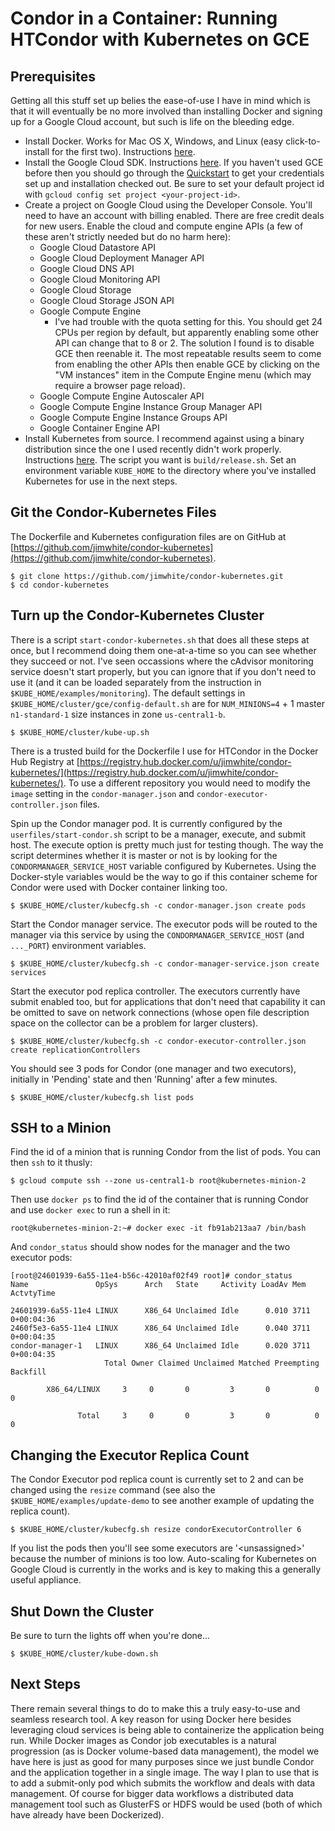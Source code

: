# Condor in a Container: Running HTCondor with Kubernetes on GCE

## Prerequisites
Getting all this stuff set up belies the ease-of-use I have in mind which is that it will eventually be no more involved than installing Docker and signing up for a Google Cloud account, but such is life on the bleeding edge.

- Install Docker.  Works for Mac OS X, Windows, and Linux (easy click-to-install for the first two).  Instructions [here](https://docs.docker.com/installation/).
- Install the Google Cloud SDK.  Instructions [here](https://cloud.google.com/sdk/). If you haven't used GCE before then you should go through the [Quickstart](https://cloud.google.com/compute/docs/quickstart) to get your credentials set up and installation checked out.  Be sure to set your default project id  with `gcloud config set project <your-project-id>`.
 - Create a project on Google Cloud using the Developer Console.  You'll need to have an account with billing enabled.  There are free credit deals for new users.  Enable the cloud and compute engine APIs (a few of these aren't strictly needed but do no harm here):
   - Google Cloud Datastore API		
   - Google Cloud Deployment Manager API		
   - Google Cloud DNS API 		
   - Google Cloud Monitoring API		
   - Google Cloud Storage
   - Google Cloud Storage JSON API
   - Google Compute Engine
     - I've had trouble with the quota setting for this.  You should get 24 CPUs per region by default, but apparently enabling some other API can change that to 8 or 2.  The solution I found is to disable GCE then reenable it.  The most repeatable results seem to come from enabling the other APIs then enable GCE by clicking on the "VM instances" item in the Compute Engine menu (which may require a browser page reload).
   - Google Compute Engine Autoscaler API
   - Google Compute Engine Instance Group Manager API
   - Google Compute Engine Instance Groups API
   - Google Container Engine API
- Install Kubernetes from source.  I recommend against using a binary distribution since the one I used recently didn't work properly.  Instructions [here](https://github.com/GoogleCloudPlatform/kubernetes/tree/master/build).  The script you want is `build/release.sh`.  Set an environment variable `KUBE_HOME` to the directory where you've installed Kubernetes for use in the next steps.

## Git the Condor-Kubernetes Files
The Dockerfile and Kubernetes configuration files are on GitHub at [https://github.com/jimwhite/condor-kubernetes](https://github.com/jimwhite/condor-kubernetes).  
```
$ git clone https://github.com/jimwhite/condor-kubernetes.git
$ cd condor-kubernetes
```
## Turn up the Condor-Kubernetes Cluster
There is a script `start-condor-kubernetes.sh` that does all these steps at once, but I recommend doing them one-at-a-time so you can see whether they succeed or not.  I've seen occassions where the cAdvisor monitoring service doesn't start properly, but you can ignore that if you don't need to use it (and it can be loaded separately from the instruction in `$KUBE_HOME/examples/monitoring`).  The default settings in `$KUBE_HOME/cluster/gce/config-default.sh` are for `NUM_MINIONS=4` + 1 master `n1-standard-1` size instances in zone `us-central1-b`.
```
$ $KUBE_HOME/cluster/kube-up.sh
```
There is a trusted build for the Dockerfile I use for HTCondor in the Docker Hub Registry at [https://registry.hub.docker.com/u/jimwhite/condor-kubernetes/](https://registry.hub.docker.com/u/jimwhite/condor-kubernetes/).  To use a different repository you would need to modify the `image` setting in the `condor-manager.json` and `condor-executor-controller.json` files.

Spin up the Condor manager pod.  It is currently configured by the `userfiles/start-condor.sh` script to be a manager, execute, and submit host.  The execute option is pretty much just for testing though.  The way the script determines whether it is master or not is by looking for the `CONDORMANAGER_SERVICE_HOST` variable configured by Kubernetes.  Using the Docker-style variables would be the way to go if this container scheme for Condor were used with Docker container linking too.
```
$ $KUBE_HOME/cluster/kubecfg.sh -c condor-manager.json create pods
```

Start the Condor manager service.  The executor pods will be routed to the manager via this service by using the `CONDORMANAGER_SERVICE_HOST` (and `..._PORT`) environment variables.
```
$ $KUBE_HOME/cluster/kubecfg.sh -c condor-manager-service.json create services
```
Start the executor pod replica controller.  The executors currently have submit enabled too, but for applications that don't need that capability it can be omitted to save on network connections (whose open file description space on the collector can be a problem for larger clusters).
```
$ $KUBE_HOME/cluster/kubecfg.sh -c condor-executor-controller.json create replicationControllers
```

You should see 3 pods for Condor (one manager and two executors), initially in 'Pending' state and then 'Running' after a few minutes.
```
$ $KUBE_HOME/cluster/kubecfg.sh list pods
```
## SSH to a Minion
Find the id of a minion that is running Condor from the list of pods.  You can then `ssh` to it thusly:
```
$ gcloud compute ssh --zone us-central1-b root@kubernetes-minion-2
```
Then use `docker ps` to find the id of the container that is running Condor and use `docker exec` to run a shell in it:
```
root@kubernetes-minion-2:~# docker exec -it fb91ab213aa7 /bin/bash
```
And `condor_status` should show nodes for the manager and the two executor pods:
```
[root@24601939-6a55-11e4-b56c-42010af02f49 root]# condor_status
Name               OpSys      Arch   State     Activity LoadAv Mem   ActvtyTime

24601939-6a55-11e4 LINUX      X86_64 Unclaimed Idle      0.010 3711  0+00:04:36
2460f5e3-6a55-11e4 LINUX      X86_64 Unclaimed Idle      0.040 3711  0+00:04:35
condor-manager-1   LINUX      X86_64 Unclaimed Idle      0.020 3711  0+00:04:35
                     Total Owner Claimed Unclaimed Matched Preempting Backfill

        X86_64/LINUX     3     0       0         3       0          0        0

               Total     3     0       0         3       0          0        0
```
## Changing the Executor Replica Count
The Condor Executor pod replica count is currently set to 2 and can be changed using the `resize` command (see also the `$KUBE_HOME/examples/update-demo` to see another example of updating the replica count).
```
$ $KUBE_HOME/cluster/kubecfg.sh resize condorExecutorController 6
```
If you list the pods then you'll see some executors are '&lt;unsassigned>' because the number of minions is too low.  Auto-scaling for Kubernetes on Google Cloud is currently in the works and is key to making this a generally useful appliance.
## Shut Down the Cluster
Be sure to turn the lights off when you're done...
```
$ $KUBE_HOME/cluster/kube-down.sh
```
## Next Steps
There remain several things to do to make this a truly easy-to-use and seamless research tool.  A key reason for using Docker here besides leveraging cloud services is being able to containerize the application being run.  While Docker images as Condor job executables is a natural progression (as is Docker volume-based data management), the model we have here is just as good for many purposes since we just bundle Condor and the application together in a single image.  The way I plan to use that is to add a submit-only pod which submits the workflow and deals with data management.  Of course for bigger data workflows a distributed data management tool such as GlusterFS or HDFS would be used (both of which have already have been Dockerized).
